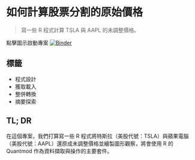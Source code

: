# 如何計算股票分割的原始價格

> 寫一些 R 程式計算 TSLA 與 AAPL 的未調整價格。

點擊圖示啟動專案 [![Binder](https://mybinder.org/badge_logo.svg)](https://mybinder.org/v2/gh/datainpoint/project-what-is-stock-split/master?filepath=project-what-is-stock-split.ipynb)

## 標籤

- 程式設計
- 獲取載入
- 整併轉換
- 摘要探索

## TL; DR

在這個專案，我們打算寫一些 R 程式將特斯拉（美股代號：TSLA）與蘋果電腦（美股代號：AAPL）還原成未調整價格並繪製圖形觀察，將會使用 R 的 Quantmod 作為資料擷取與操作的主要套件。
